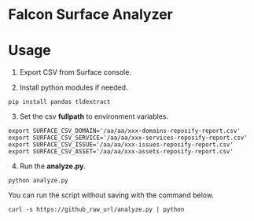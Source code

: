 # Falcon Surface Analyzer

# Usage

1. Export CSV from Surface console.
  
2. Install python modules if needed.
```shell
pip install pandas tldextract
``` 
  
3. Set the csv **fullpath** to environment variables.  
```shell
export SURFACE_CSV_DOMAIN='/aa/aa/xxx-domains-reposify-report.csv' 
export SURFACE_CSV_SERVICE='/aa/aa/xxx-services-reposify-report.csv'
export SURFACE_CSV_ISSUE='/aa/aa/xxx-issues-reposify-report.csv'
export SURFACE_CSV_ASSET='/aa/aa/xxx-assets-reposify-report.csv'
```
  
4. Run the **analyze.py**.
```shell
python analyze.py
```
  
You can run the script without saving with the command below.
```shell
curl -s https://github_raw_url/analyze.py | python
```

